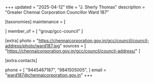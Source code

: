 +++
updated = "2025-04-12"
title = "J. Sherly Thomas"
description = "Greater Chennai Corporation Councillor Ward 187"

[taxonomies]
maintenance = [

]
member_of = [
    "group/gcc-council"
]

[extra]
photo = "https://chennaicorporation.gov.in/gcc/council/council-address/photo/ward187.jpg"
sources = [
    "https://chennaicorporation.gov.in/gcc/council/council-address/"
]

[extra.contacts]

phone = [
    "9445467187",
    "9841505005",
    ]
email = "ward187@chennaicorporation.gov.in"
+++